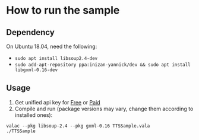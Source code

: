 # How to run the sample

## Dependency

On Ubuntu 18.04, need the following:

* `sudo apt install libsoup2.4-dev`
* `sudo add-apt-repository ppa:inizan-yannick/dev && sudo apt install libgxml-0.16-dev`

## Usage

1. Get unified api key for [Free](https://azure.microsoft.com/en-us/try/cognitive-services/?api=speech-services) or [Paid](https://go.microsoft.com/fwlink/?LinkId=872236)
1. Compile and run (package versions may vary, change them according to installed ones):

```shell
valac --pkg libsoup-2.4 --pkg gxml-0.16 TTSSample.vala
./TTSSample
```
